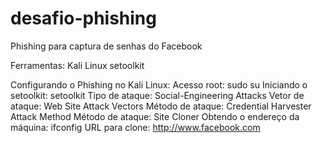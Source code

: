 # desafio-phishing
Phishing para captura de senhas do Facebook

Ferramentas:
Kali Linux
setoolkit

Configurando o Phishing no Kali Linux:
Acesso root: sudo su
Iniciando o setoolkit: setoolkit
Tipo de ataque: Social-Engineering Attacks
Vetor de ataque: Web Site Attack Vectors
Método de ataque: Credential Harvester Attack Method 
Método de ataque: Site Cloner
Obtendo o endereço da máquina: ifconfig
URL para clone: http://www.facebook.com
